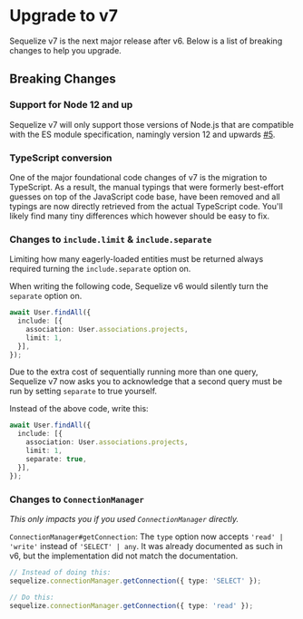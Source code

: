 # Upgrade to v7

Sequelize v7 is the next major release after v6. Below is a list of breaking changes to help you upgrade.

## Breaking Changes

### Support for Node 12 and up

Sequelize v7 will only support those versions of Node.js that are compatible with the ES module specification,
namingly version 12 and upwards [#5](https://github.com/sequelize/meetings/issues/5).

### TypeScript conversion

One of the major foundational code changes of v7 is the migration to TypeScript.
As a result, the manual typings that were formerly best-effort guesses on top of the JavaScript code base,
have been removed and all typings are now directly retrieved from the actual TypeScript code.
You'll likely find many tiny differences which however should be easy to fix.

### Changes to `include.limit` & `include.separate`

Limiting how many eagerly-loaded entities must be returned always required turning the `include.separate` option on.

When writing the following code, Sequelize v6 would silently turn the `separate` option on.

```typescript
await User.findAll({
  include: [{
    association: User.associations.projects,
    limit: 1,
  }],
});
```

Due to the extra cost of sequentially running more than one query, Sequelize v7 now asks you
to acknowledge that a second query must be run by setting `separate` to true yourself.

Instead of the above code, write this:

```typescript
await User.findAll({
  include: [{
    association: User.associations.projects,
    limit: 1,
    separate: true,
  }],
});
```

### Changes to `ConnectionManager`

*This only impacts you if you used `ConnectionManager` directly.*

`ConnectionManager#getConnection`: The `type` option now accepts `'read' | 'write'` instead of `'SELECT' | any`.
It was already documented as such in v6, but the implementation did not match the documentation.

```typescript
// Instead of doing this:
sequelize.connectionManager.getConnection({ type: 'SELECT' });

// Do this:
sequelize.connectionManager.getConnection({ type: 'read' });
```
